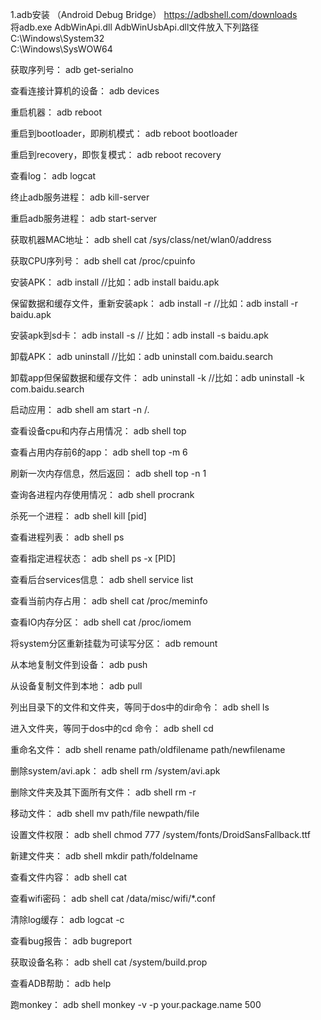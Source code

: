 1.adb安装  （Android Debug Bridge）
https://adbshell.com/downloads  
将adb.exe  AdbWinApi.dll  AdbWinUsbApi.dll文件放入下列路径  
C:\Windows\System32  
C:\Windows\SysWOW64  

获取序列号：
adb get-serialno

查看连接计算机的设备：
adb devices

重启机器：
adb reboot

重启到bootloader，即刷机模式：
adb reboot bootloader

重启到recovery，即恢复模式：
adb reboot recovery

查看log：
adb logcat

终止adb服务进程：
adb kill-server

重启adb服务进程：
adb start-server

获取机器MAC地址：
adb shell cat /sys/class/net/wlan0/address

获取CPU序列号：
adb shell cat /proc/cpuinfo

安装APK：
adb install //比如：adb install baidu.apk

保留数据和缓存文件，重新安装apk：
adb install -r //比如：adb install -r baidu.apk

安装apk到sd卡：
adb install -s // 比如：adb install -s baidu.apk

卸载APK：
adb uninstall //比如：adb uninstall com.baidu.search

卸载app但保留数据和缓存文件：
adb uninstall -k //比如：adb uninstall -k com.baidu.search

启动应用：
adb shell am start -n /.

查看设备cpu和内存占用情况：
adb shell top

查看占用内存前6的app：
adb shell top -m 6

刷新一次内存信息，然后返回：
adb shell top -n 1

查询各进程内存使用情况：
adb shell procrank

杀死一个进程：
adb shell kill [pid]

查看进程列表：
adb shell ps

查看指定进程状态：
adb shell ps -x [PID]

查看后台services信息：
adb shell service list

查看当前内存占用：
adb shell cat /proc/meminfo

查看IO内存分区：
adb shell cat /proc/iomem

将system分区重新挂载为可读写分区：
adb remount

从本地复制文件到设备：
adb push

从设备复制文件到本地：
adb pull

列出目录下的文件和文件夹，等同于dos中的dir命令：
adb shell ls

进入文件夹，等同于dos中的cd 命令：
adb shell cd

重命名文件：
adb shell rename path/oldfilename path/newfilename

删除system/avi.apk：
adb shell rm /system/avi.apk

删除文件夹及其下面所有文件：
adb shell rm -r

移动文件：
adb shell mv path/file newpath/file

设置文件权限：
adb shell chmod 777 /system/fonts/DroidSansFallback.ttf

新建文件夹：
adb shell mkdir path/foldelname

查看文件内容：
adb shell cat

查看wifi密码：
adb shell cat /data/misc/wifi/*.conf

清除log缓存：
adb logcat -c

查看bug报告：
adb bugreport

获取设备名称：
adb shell cat /system/build.prop

查看ADB帮助：
adb help

跑monkey：
adb shell monkey -v -p your.package.name 500
